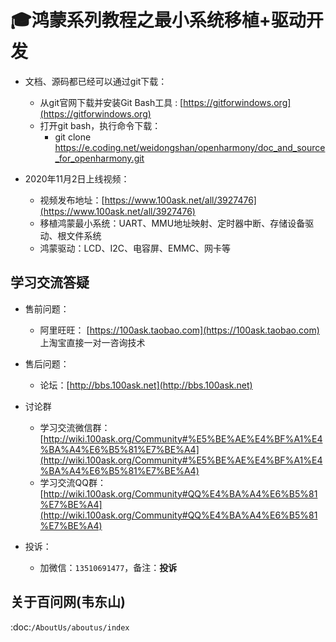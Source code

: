 # 🎓鸿蒙系列教程之最小系统移植+驱动开发

- 文档、源码都已经可以通过git下载：
  - 从git官网下载并安装Git Bash工具 : [https://gitforwindows.org](https://gitforwindows.org)
  - 打开git bash，执行命令下载：
    - git clone https://e.coding.net/weidongshan/openharmony/doc_and_source_for_openharmony.git


- 2020年11月2日上线视频：
  - 视频发布地址：[https://www.100ask.net/all/3927476](https://www.100ask.net/all/3927476)
  - 移植鸿蒙最小系统：UART、MMU地址映射、定时器中断、存储设备驱动、根文件系统
  - 鸿蒙驱动：LCD、I2C、电容屏、EMMC、网卡等



## 学习交流答疑

- 售前问题：
  - 阿里旺旺： [https://100ask.taobao.com](https://100ask.taobao.com) 上淘宝直接一对一咨询技术
  
- 售后问题：
  - 论坛：[http://bbs.100ask.net](http://bbs.100ask.net)
  
- 讨论群
  - 学习交流微信群：[http://wiki.100ask.org/Community#%E5%BE%AE%E4%BF%A1%E4%BA%A4%E6%B5%81%E7%BE%A4](http://wiki.100ask.org/Community#%E5%BE%AE%E4%BF%A1%E4%BA%A4%E6%B5%81%E7%BE%A4)
  - 学习交流QQ群：  [http://wiki.100ask.org/Community#QQ%E4%BA%A4%E6%B5%81%E7%BE%A4](http://wiki.100ask.org/Community#QQ%E4%BA%A4%E6%B5%81%E7%BE%A4)

- 投诉：
  - 加微信：``13510691477``，备注：**投诉**


## 关于百问网(韦东山)

 :doc:`/AboutUs/aboutus/index`
